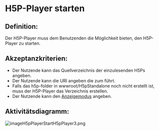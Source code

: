 # H5P-Player starten


## Definition:

Der H5P-Player muss dem Benutzenden die Möglichkeit bieten,
den H5P-Player zu starten.


## Akzeptanzkriterien:

- Der Nutzende kann das Quellverzeichnis der einzulesenden H5Ps angeben.
- Der Nutzende kann die URI angeben die zum [](Verzeichnis-zum-Abspielen-der-H5Ps.md) führt.
- Falls das [](Verzeichnis-zum-Abspielen-der-H5Ps.md) h5p-folder in wwwroot/H5pStandalone noch nicht erstellt ist, 
muss der H5P-Player das Verzeichnis erstellen.
- Der Nutzende kann den [Anzeigemodus](H5P-Player-Modi.md) angeben.





## Aktivitätsdiagramm:

![imageH5pPlayerStartH5pPlayer3.png](imageH5pPlayerStartH5pPlayer3.png)
